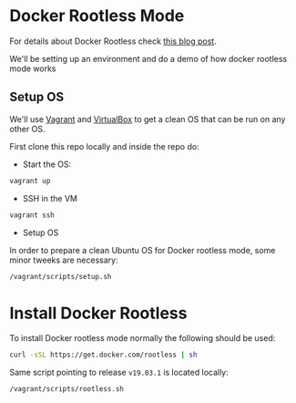 # Docker Rootless Mode

For details about Docker Rootless check [this blog post](https://medium.com/@tonistiigi/experimenting-with-rootless-docker-416c9ad8c0d6).

We'll be setting up an environment and do a demo of how docker rootless mode works

## Setup OS

We'll use [Vagrant] and [VirtualBox] to get a clean OS that can be run on any other OS.

[Vagrant]: https://www.vagrantup.com/
[VirtualBox]: https://www.virtualbox.org/

First clone this repo locally and inside the repo do:

* Start the OS:

```sh
vagrant up
```

* SSH in the VM

```sh
vagrant ssh
```

* Setup OS

In order to prepare a clean Ubuntu OS for Docker rootless mode, some minor tweeks are necessary:

```sh
/vagrant/scripts/setup.sh
```

# Install Docker Rootless

To install Docker rootless mode normally the following should be used:

```sh
curl -sSL https://get.docker.com/rootless | sh
```

Same script pointing to release `v19.03.1` is located locally:

```sh
/vagrant/scripts/rootless.sh
```
